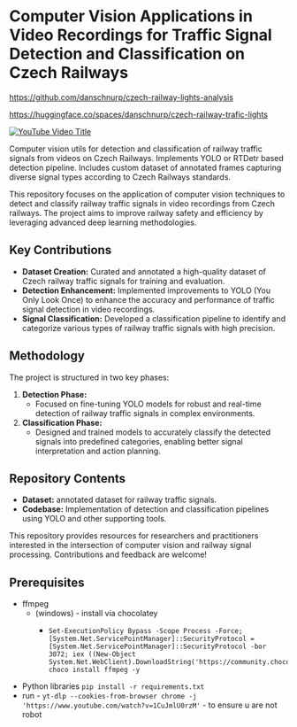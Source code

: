 # Computer Vision Applications in Video Recordings for Traffic Signal Detection and Classification on Czech Railways  


https://github.com/danschnurp/czech-railway-lights-analysis


https://huggingface.co/spaces/danschnurp/czech-railway-trafic-lights


[![YouTube Video Title](https://img.youtube.com/vi/No-B6CUmJ7I/0.jpg)](https://www.youtube.com/watch?v=No-B6CUmJ7I)

Computer vision utils for detection and classification of railway traffic signals from videos on Czech Railways. Implements YOLO or RTDetr based detection pipeline. Includes custom dataset of annotated frames capturing diverse signal types according to Czech Railways standards.


This repository focuses on the application of computer vision techniques to detect and classify railway traffic signals in video recordings from Czech railways. The project aims to improve railway safety and efficiency by leveraging advanced deep learning methodologies.  

## Key Contributions  
- **Dataset Creation:** Curated and annotated a high-quality dataset of Czech railway traffic signals for training and evaluation.  
- **Detection Enhancement:** Implemented improvements to YOLO (You Only Look Once) to enhance the accuracy and performance of traffic signal detection in video recordings.  
- **Signal Classification:** Developed a classification pipeline to identify and categorize various types of railway traffic signals with high precision.  

## Methodology  
The project is structured in two key phases:  
1. **Detection Phase:**  
   - Focused on fine-tuning YOLO models for robust and real-time detection of railway traffic signals in complex environments.  
2. **Classification Phase:**  
   - Designed and trained models to accurately classify the detected signals into predefined categories, enabling better signal interpretation and action planning.  

## Repository Contents  
- **Dataset:** annotated dataset for railway traffic signals.  
- **Codebase:** Implementation of detection and classification pipelines using YOLO and other supporting tools.  

This repository provides resources for researchers and practitioners interested in the intersection of computer vision and railway signal processing. Contributions and feedback are welcome!  

## Prerequisites

- ffmpeg
  - (windows) - install via chocolatey
    - ```
      Set-ExecutionPolicy Bypass -Scope Process -Force; [System.Net.ServicePointManager]::SecurityProtocol = [System.Net.ServicePointManager]::SecurityProtocol -bor 3072; iex ((New-Object System.Net.WebClient).DownloadString('https://community.chocolatey.org/install.ps1'))
      choco install ffmpeg -y
      ```
- Python libraries
``pip install -r requirements.txt``
- run - ``yt-dlp --cookies-from-browser chrome -j  'https://www.youtube.com/watch?v=1CuJmlU0rzM'`` - to ensure u are not robot

